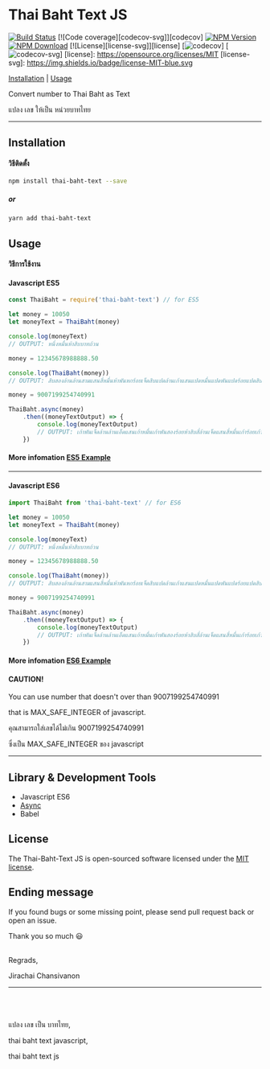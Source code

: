 # Thai Baht Text JS

[![Build Status](https://img.shields.io/travis/antronic/thai-baht-text-js.svg?style=flat-square)](https://travis-ci.org/antronic/thai-baht-text-js)
[![Code coverage][codecov-svg]][codecov]
[![NPM Version](https://img.shields.io/npm/v/thai-baht-text.svg?style=flat-square)](https://www.npmjs.com/package/thai-baht-text)
[![NPM Download](https://img.shields.io/npm/dt/thai-baht-text.svg?style=flat-square)](https://www.npmjs.com/package/thai-baht-text)
[![License][license-svg]][license]
[![codecov](https://codecov.io/gh/antronic/thai-baht-text-js)]
[![codecov-svg](https://img.shields.io/codecov/c/github/antronic/thai-baht-text-js.svg)]
[license]: https://opensource.org/licenses/MIT
[license-svg]: https://img.shields.io/badge/license-MIT-blue.svg

[Installation](https://github.com/antronic/thai-baht-text-js#installation) | [Usage](https://github.com/antronic/thai-baht-text-js#usage)

Convert number to Thai Baht as Text

แปลง เลข ให้เป็น หน่วยบาทไทย

___
## Installation
#### วิธีติดตั้ง
```bash
npm install thai-baht-text --save
```
##### or
```bash
yarn add thai-baht-text
```


## Usage
#### วิธีการใช้งาน

#### Javascript ES5

```javascript
const ThaiBaht = require('thai-baht-text') // for ES5

let money = 10050
let moneyText = ThaiBaht(money)

console.log(moneyText)
// OUTPUT: หนึ่งหมื่นห้าสิบบาทถ้วน

money = 12345678988888.50

console.log(ThaiBaht(money))
// OUTPUT: สิบสองล้านล้านสามแสนสี่หมื่นห้าพันหกร้อยเจ็ดสิบแปดล้านเก้าแสนแปดหมื่นแปดพันแปดร้อยแปดสิบแปดบาทห้าสิบสตางค์

money = 9007199254740991

ThaiBaht.async(money)
	.then((moneyTextOutput) => {
		console.log(moneyTextOutput)
		// OUTPUT: เก้าพันเจ็ดล้านล้านเอ็ดแสนเก้าหมื่นเก้าพันสองร้อยห้าสิบสี่ล้านเจ็ดแสนสี่หมื่นเก้าร้อยเก้าสิบเอ็ดบาทถ้วน
	})
```
#### More infomation [ES5 Example](https://github.com/antronic/thai-baht-text-js/blob/master/example/example_es5.js)
___

#### Javascript ES6

```javascript
import ThaiBaht from 'thai-baht-text' // for ES6

let money = 10050
let moneyText = ThaiBaht(money)

console.log(moneyText)
// OUTPUT: หนึ่งหมื่นห้าสิบบาทถ้วน

money = 12345678988888.50

console.log(ThaiBaht(money))
// OUTPUT: สิบสองล้านล้านสามแสนสี่หมื่นห้าพันหกร้อยเจ็ดสิบแปดล้านเก้าแสนแปดหมื่นแปดพันแปดร้อยแปดสิบแปดบาทห้าสิบสตางค์

money = 9007199254740991

ThaiBaht.async(money)
	.then((moneyTextOutput) => {
		console.log(moneyTextOutput)
		// OUTPUT: เก้าพันเจ็ดล้านล้านเอ็ดแสนเก้าหมื่นเก้าพันสองร้อยห้าสิบสี่ล้านเจ็ดแสนสี่หมื่นเก้าร้อยเก้าสิบเอ็ดบาทถ้วน
	})
```
#### More infomation [ES6 Example](https://github.com/antronic/thai-baht-text-js/blob/master/example/example_es6.js)

#### **CAUTION!**

You can use number that doesn't over than 9007199254740991

that is MAX_SAFE_INTEGER of javascript.

คุณสามารถใส่เลขได้ไม่เกิน 9007199254740991

ซึ่งเป็น MAX_SAFE_INTEGER ของ javascript
___
## Library & Development Tools
* Javascript ES6
* [Async](https://github.com/caolan/async)
* Babel

## License
The Thai-Baht-Text JS is open-sourced software licensed under the [MIT license](https://opensource.org/licenses/MIT).

## Ending message
If you found bugs or some missing point, please send pull request back or open an issue.

Thank you so much 😃
<br /><br />

Regrads,

Jirachai Chansivanon
___
<br /><br /><br />
แปลง เลข เป็น บาทไทย,

thai baht text javascript,

thai baht text js
